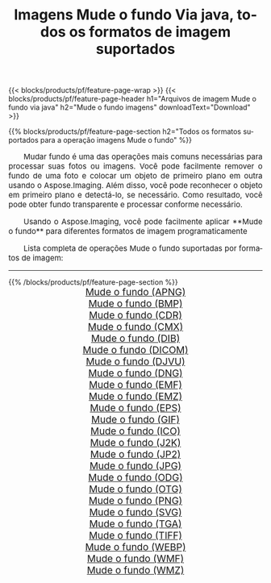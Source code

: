 ﻿---
title: Imagens Mude o fundo Via java, todos os formatos de imagem suportados 
weight: 3920
url: /pt/java/change-background 
lang: pt
langdirlevel: 2
locales: zh-hans,ja,it,ru,de,es,fr,nl,id,lt,pl,pt,vi,tr,ko,zh-hant,ar,hi,th,sv,cs,uk,he
description: Usando Aspose.Imaging, você pode facilmente imagens Mude o fundo Via java
---

{{< blocks/products/pf/feature-page-wrap >}}
{{< blocks/products/pf/feature-page-header h1="Arquivos de imagem Mude o fundo via java" h2="Mude o fundo imagens" downloadText="Download" >}}


{{% blocks/products/pf/feature-page-section  h2="Todos os formatos suportados para a operação imagens Mude o fundo" %}}
<p align="justify" style="text-indent:2em;font-size:15px;">
Mudar fundo é uma das operações mais comuns necessárias para processar suas fotos ou imagens. Você pode facilmente remover o fundo de uma foto e colocar um objeto de primeiro plano em outra usando o Aspose.Imaging. Além disso, você pode reconhecer o objeto em primeiro plano e detectá-lo, se necessário. Como resultado, você pode obter fundo transparente e processar conforme necessário.
</p>
<p align="justify" style="text-indent:2em;font-size:15px;">
Usando o Aspose.Imaging, você pode facilmente aplicar **Mude o fundo** para diferentes formatos de imagem programaticamente
</p>
<p align="justify" style="text-indent:2em;font-size:15px;">
Lista completa de operações Mude o fundo suportadas por formatos de imagem:
</p>
<hr/>
{{% /blocks/products/pf/feature-page-section %}}
<div class="container-fluid productfamilypage bg-gray">
    <div class="convertypes bg-gray agp-content section">
        <div class="container">
		<div class="row other-converters" style="gap: 10px;font-size: 19px;text-align:center;">
		    <div class='col-md-2 other-converter remove-lp remove-rp'><a href="/imaging/pt/java/change-background/apng" style="padding:15px;">Mude o fundo (APNG)</a></div><div class='col-md-2 other-converter remove-lp remove-rp'><a href="/imaging/pt/java/change-background/bmp" style="padding:15px;">Mude o fundo (BMP)</a></div><div class='col-md-2 other-converter remove-lp remove-rp'><a href="/imaging/pt/java/change-background/cdr" style="padding:15px;">Mude o fundo (CDR)</a></div><div class='col-md-2 other-converter remove-lp remove-rp'><a href="/imaging/pt/java/change-background/cmx" style="padding:15px;">Mude o fundo (CMX)</a></div><div class='col-md-2 other-converter remove-lp remove-rp'><a href="/imaging/pt/java/change-background/dib" style="padding:15px;">Mude o fundo (DIB)</a></div><div class='col-md-2 other-converter remove-lp remove-rp'><a href="/imaging/pt/java/change-background/dicom" style="padding:15px;">Mude o fundo (DICOM)</a></div><div class='col-md-2 other-converter remove-lp remove-rp'><a href="/imaging/pt/java/change-background/djvu" style="padding:15px;">Mude o fundo (DJVU)</a></div><div class='col-md-2 other-converter remove-lp remove-rp'><a href="/imaging/pt/java/change-background/dng" style="padding:15px;">Mude o fundo (DNG)</a></div><div class='col-md-2 other-converter remove-lp remove-rp'><a href="/imaging/pt/java/change-background/emf" style="padding:15px;">Mude o fundo (EMF)</a></div><div class='col-md-2 other-converter remove-lp remove-rp'><a href="/imaging/pt/java/change-background/emz" style="padding:15px;">Mude o fundo (EMZ)</a></div><div class='col-md-2 other-converter remove-lp remove-rp'><a href="/imaging/pt/java/change-background/eps" style="padding:15px;">Mude o fundo (EPS)</a></div><div class='col-md-2 other-converter remove-lp remove-rp'><a href="/imaging/pt/java/change-background/gif" style="padding:15px;">Mude o fundo (GIF)</a></div><div class='col-md-2 other-converter remove-lp remove-rp'><a href="/imaging/pt/java/change-background/ico" style="padding:15px;">Mude o fundo (ICO)</a></div><div class='col-md-2 other-converter remove-lp remove-rp'><a href="/imaging/pt/java/change-background/j2k" style="padding:15px;">Mude o fundo (J2K)</a></div><div class='col-md-2 other-converter remove-lp remove-rp'><a href="/imaging/pt/java/change-background/jp2" style="padding:15px;">Mude o fundo (JP2)</a></div><div class='col-md-2 other-converter remove-lp remove-rp'><a href="/imaging/pt/java/change-background/jpg" style="padding:15px;">Mude o fundo (JPG)</a></div><div class='col-md-2 other-converter remove-lp remove-rp'><a href="/imaging/pt/java/change-background/odg" style="padding:15px;">Mude o fundo (ODG)</a></div><div class='col-md-2 other-converter remove-lp remove-rp'><a href="/imaging/pt/java/change-background/otg" style="padding:15px;">Mude o fundo (OTG)</a></div><div class='col-md-2 other-converter remove-lp remove-rp'><a href="/imaging/pt/java/change-background/png" style="padding:15px;">Mude o fundo (PNG)</a></div><div class='col-md-2 other-converter remove-lp remove-rp'><a href="/imaging/pt/java/change-background/svg" style="padding:15px;">Mude o fundo (SVG)</a></div><div class='col-md-2 other-converter remove-lp remove-rp'><a href="/imaging/pt/java/change-background/tga" style="padding:15px;">Mude o fundo (TGA)</a></div><div class='col-md-2 other-converter remove-lp remove-rp'><a href="/imaging/pt/java/change-background/tiff" style="padding:15px;">Mude o fundo (TIFF)</a></div><div class='col-md-2 other-converter remove-lp remove-rp'><a href="/imaging/pt/java/change-background/webp" style="padding:15px;">Mude o fundo (WEBP)</a></div><div class='col-md-2 other-converter remove-lp remove-rp'><a href="/imaging/pt/java/change-background/wmf" style="padding:15px;">Mude o fundo (WMF)</a></div><div class='col-md-2 other-converter remove-lp remove-rp'><a href="/imaging/pt/java/change-background/wmz" style="padding:15px;">Mude o fundo (WMZ)</a></div>
                </div>
        </div>
    </div>
</div>
<br/>

